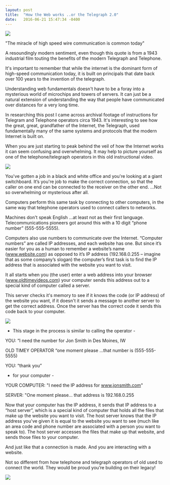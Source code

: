 ```yaml
---
layout: post
title:  "How the Web works ..or the Telegraph 2.0"
date:   2016-06-21 15:47:34 -0400
---
```


[![](http://i.imgur.com/hLE3Lwq.png)](https://archive.org/details/Telephon1946)

"The miracle of high speed wire communication is common today" 

A resoundingly modern sentiment, even though this quote is from a 1943 industrial film touting the benefits of the modern Telegraph and Telephone. 

It's important to remember that while the internet is the dominant form of high-speed communication today, it is built on principals that date back over 100 years to the invention of the telegraph. 

Understanding web fundamentals doesn't have to be a foray into a mysterious world of microchips and towers of servers. It can just be a natural extension of understanding the way that people have communicated over distances for a very long time. 

In researching this post I came across archival footage of instructions for Telegram and Telephone operators circa 1943. It's interesting to see how the great, great, grandfather of the Internet, the Telegraph, used fundamentally many of the same systems and protocols that the modern Internet is built on. 

When you are just starting to peak behind the veil of how the Internet works it can seem confusing and overwhelming. It may help to picture yourself as one of the telephone/telegraph operators in this old instructional video. 

![](http://i.imgur.com/9LqvFYT.png)


You've gotten a job in a black and white office and you're looking at a giant switchboard. It’s you're job to make the correct connection, so that the caller on one end can be connected to the receiver on the other end. ...Not so overwhelming or mysterious after all. 

Computers perform this same task by connecting to other computers, in the same way that telephone operators used to connect callers to networks. 

Machines don't speak English …at least not as their first language. 
Telecommunications pioneers got around this with a 10 digit “phone number” (555-555-5555). 

Computers also use numbers to communicate over the Internet. “Computer numbers” are called IP addresses, and each website has one. But since it’s easier for you as a human to remember a website’s name (www.website.com) as opposed to it’s IP address (192.168.0.255 – imagine that as some company’s slogan) the computer’s first task is to find the IP address that is associated with the website you want to visit. 

It all starts when you (the user) enter a web address into your browser (www.oldtimevideos.com) your computer sends this address out to a special kind of computer called a server. 

This server checks it's memory to see if it knows the code (or IP address) of the website you want, if it doesn't it sends a message to another server to get the correct address. Once the server has the correct code it sends this code back to your computer. 

![](http://i.imgur.com/0SiVyXl.png)

-	This stage in the process is similar to calling the operator - 

YOU: “I need the number for Jon Smith in Des Moines, IW

OLD TIMEY OPERATOR “one moment please
…that number is (555-555-5555)

YOU: “thank you”

- for your computer - 

YOUR COMPUTER: "I need the IP address for www.jonsmith.com"

SERVER: "One moment please… that address is 192.168.0.255


Now that your computer has the IP address, it sends that IP address to a “host server”, which is a special kind of computer that holds all the files that make up the website you want to visit.  The host server knows that the IP address you've given it is equal to the website you want to see (much like an area code and phone number are associated with a person you want to speak to). The host server accesses the files that make up that website, and sends those files to your computer. 

And just like that a connection is made. And you are interacting with a website. 

Not so different from how telephone and telegraph operators of old used to connect the world. They would be proud you’re building on their legacy!

![](http://i.imgur.com/D60dnI9.png)




